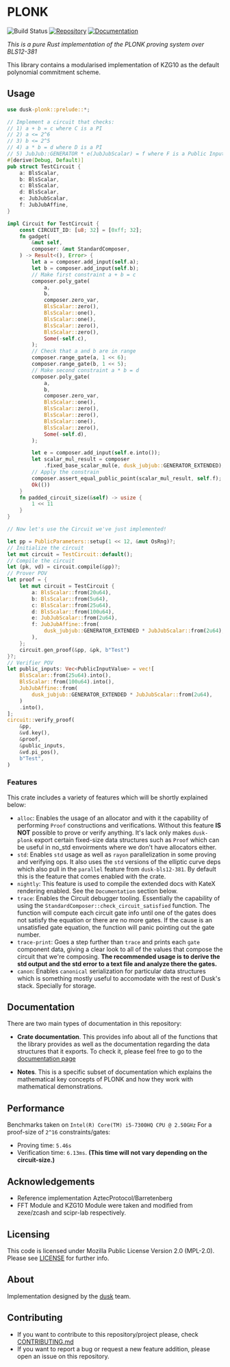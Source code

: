 # PLONK 
![Build Status](https://github.com/dusk-network/plonk/workflows/Continuous%20integration/badge.svg)
[![Repository](https://img.shields.io/badge/github-plonk-blueviolet?logo=github)](https://github.com/dusk-network/plonk)
[![Documentation](https://img.shields.io/badge/docs-plonk-blue?logo=rust)](https://docs.rs/plonk/)


_This is a pure Rust implementation of the PLONK proving system over BLS12-381_

This library contains a modularised implementation of KZG10 as the default polynomial commitment scheme.

## Usage

```rust
use dusk-plonk::prelude::*;

// Implement a circuit that checks:
// 1) a + b = c where C is a PI
// 2) a <= 2^6
// 3) b <= 2^5
// 4) a * b = d where D is a PI
// 5) JubJub::GENERATOR * e(JubJubScalar) = f where F is a Public Input
#[derive(Debug, Default)]
pub struct TestCircuit {
    a: BlsScalar,
    b: BlsScalar,
    c: BlsScalar,
    d: BlsScalar,
    e: JubJubScalar,
    f: JubJubAffine,
}

impl Circuit for TestCircuit {
    const CIRCUIT_ID: [u8; 32] = [0xff; 32];
    fn gadget(
        &mut self,
        composer: &mut StandardComposer,
    ) -> Result<(), Error> {
        let a = composer.add_input(self.a);
        let b = composer.add_input(self.b);
        // Make first constraint a + b = c
        composer.poly_gate(
            a,
            b,
            composer.zero_var,
            BlsScalar::zero(),
            BlsScalar::one(),
            BlsScalar::one(),
            BlsScalar::zero(),
            BlsScalar::zero(),
            Some(-self.c),
        );
        // Check that a and b are in range
        composer.range_gate(a, 1 << 6);
        composer.range_gate(b, 1 << 5);
        // Make second constraint a * b = d
        composer.poly_gate(
            a,
            b,
            composer.zero_var,
            BlsScalar::one(),
            BlsScalar::zero(),
            BlsScalar::zero(),
            BlsScalar::one(),
            BlsScalar::zero(),
            Some(-self.d),
        );

        let e = composer.add_input(self.e.into());
        let scalar_mul_result = composer
            .fixed_base_scalar_mul(e, dusk_jubjub::GENERATOR_EXTENDED);
        // Apply the constrain
        composer.assert_equal_public_point(scalar_mul_result, self.f);
        Ok(())
    }
    fn padded_circuit_size(&self) -> usize {
        1 << 11
    }
}

// Now let's use the Circuit we've just implemented!

let pp = PublicParameters::setup(1 << 12, &mut OsRng)?;
// Initialize the circuit
let mut circuit = TestCircuit::default();
// Compile the circuit
let (pk, vd) = circuit.compile(&pp)?;
// Prover POV
let proof = {
    let mut circuit = TestCircuit {
        a: BlsScalar::from(20u64),
        b: BlsScalar::from(5u64),
        c: BlsScalar::from(25u64),
        d: BlsScalar::from(100u64),
        e: JubJubScalar::from(2u64),
        f: JubJubAffine::from(
            dusk_jubjub::GENERATOR_EXTENDED * JubJubScalar::from(2u64),
        ),
    };
    circuit.gen_proof(&pp, &pk, b"Test")
}?;
// Verifier POV
let public_inputs: Vec<PublicInputValue> = vec![
    BlsScalar::from(25u64).into(),
    BlsScalar::from(100u64).into(),
    JubJubAffine::from(
        dusk_jubjub::GENERATOR_EXTENDED * JubJubScalar::from(2u64),
    )
    .into(),
];
circuit::verify_proof(
    &pp,
    &vd.key(),
    &proof,
    &public_inputs,
    &vd.pi_pos(),
    b"Test",
)
```

### Features

This crate includes a variety of features which will be shortly explained below:
- `alloc`: Enables the usage of an allocator and with it the capability of performing `Proof` constructions and
verifications. Without this feature **IS NOT** possible to prove or verify anything. It's lack only makes `dusk-plonk` 
export certain fixed-size data structures such as `Proof` which can be useful in no_std envoirments where we don't have
allocators either.
- `std`: Enables `std` usage as well as `rayon` parallelization in some proving and verifying ops. It also uses the `std`
versions of the elliptic curve deps which also pull in the `parallel` feature from `dusk-bls12-381`.
By default this is the feature that comes enabled with the crate.
- `nightly`: This feature is used to compile the extended docs with KateX rendering enabled. See the `Documentation`
section below.
- `trace`: Enables the Circuit debugger tooling. Essentially the capability of using the 
`StandardComposer::check_circuit_satisfied` function. The function will compute each circuit gate info until 
one of the gates does not satisfy the equation or there are no more gates. If the cause is an unsatisfied gate
 equation, the function will panic pointing out the gate number.
- `trace-print`: Goes a step further than `trace` and prints each `gate` component data, giving a clear look to all of the
values that compose the circuit that we're composing. 
__The recommended usage is to derive the std output and the std error to a text file and analyze there the gates.__
- `canon`: Enables `canonical` serialization for particular data structures which is something mostly useful to accomodate
with the rest of Dusk's stack. Specially for storage.


## Documentation

There are two main types of documentation in this repository:

- **Crate documentation**. This provides info about all of the functions that the library provides as well
  as the documentation regarding the data structures that it exports. To check it, please feel free to go to
  the [documentation page](https://docs.rs/dusk-plonk/)

- **Notes**. This is a specific subset of documentation which explains the mathematical key concepts
  of PLONK and how they work with mathematical demonstrations.

## Performance

Benchmarks taken on `Intel(R) Core(TM) i5-7300HQ CPU @ 2.50GHz`
For a proof-size of `2^16` constraints/gates:

- Proving time: `5.46s`
- Verification time: `6.13ms`. **(This time will not vary depending on the circuit-size.)**

## Acknowledgements

- Reference implementation AztecProtocol/Barretenberg
- FFT Module and KZG10 Module were taken and modified from zexe/zcash and scipr-lab respectively.

## Licensing

This code is licensed under Mozilla Public License Version 2.0 (MPL-2.0). Please see [LICENSE](https://github.com/dusk-network/plonk/blob/master/LICENSE) for further info.

## About

Implementation designed by the [dusk](https://dusk.network) team.

## Contributing

- If you want to contribute to this repository/project please, check [CONTRIBUTING.md](https://github.com/dusk-network/plonk/blob/master/CONTRIBUTING.md)
- If you want to report a bug or request a new feature addition, please open an issue on this repository.
